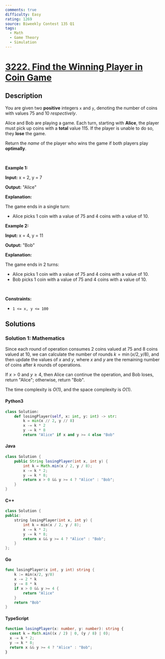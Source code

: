 ```yaml
---
comments: true
difficulty: Easy
rating: 1269
source: Biweekly Contest 135 Q1
tags:
  - Math
  - Game Theory
  - Simulation
---
```


<!-- problem:start -->

# [3222. Find the Winning Player in Coin Game](https://leetcode.com/problems/find-the-winning-player-in-coin-game)


## Description

<!-- description:start -->

<p>You are given two <strong>positive</strong> integers <code>x</code> and <code>y</code>, denoting the number of coins with values 75 and 10 <em>respectively</em>.</p>

<p>Alice and Bob are playing a game. Each turn, starting with <strong>Alice</strong>, the player must pick up coins with a <strong>total</strong> value 115. If the player is unable to do so, they <strong>lose</strong> the game.</p>

<p>Return the <em>name</em> of the player who wins the game if both players play <strong>optimally</strong>.</p>

<p>&nbsp;</p>
<p><strong class="example">Example 1:</strong></p>

<div class="example-block">
<p><strong>Input:</strong> <span class="example-io">x = 2, y = 7</span></p>

<p><strong>Output:</strong> <span class="example-io">&quot;Alice&quot;</span></p>

<p><strong>Explanation:</strong></p>

<p>The game ends in a single turn:</p>

<ul>
	<li>Alice picks 1 coin with a value of 75 and 4 coins with a value of 10.</li>
</ul>
</div>

<p><strong class="example">Example 2:</strong></p>

<div class="example-block">
<p><strong>Input:</strong> <span class="example-io">x = 4, y = 11</span></p>

<p><strong>Output:</strong> <span class="example-io">&quot;Bob&quot;</span></p>

<p><strong>Explanation:</strong></p>

<p>The game ends in 2 turns:</p>

<ul>
	<li>Alice picks 1 coin with a value of 75 and 4 coins with a value of 10.</li>
	<li>Bob picks 1 coin with a value of 75 and 4 coins with a value of 10.</li>
</ul>
</div>

<p>&nbsp;</p>
<p><strong>Constraints:</strong></p>

<ul>
	<li><code>1 &lt;= x, y &lt;= 100</code></li>
</ul>

<!-- description:end -->

## Solutions

<!-- solution:start -->

### Solution 1: Mathematics

Since each round of operation consumes $2$ coins valued at $75$ and $8$ coins valued at $10$, we can calculate the number of rounds $k = \min(x / 2, y / 8)$, and then update the values of $x$ and $y$, where $x$ and $y$ are the remaining number of coins after $k$ rounds of operations.

If $x > 0$ and $y \geq 4$, then Alice can continue the operation, and Bob loses, return "Alice"; otherwise, return "Bob".

The time complexity is $O(1)$, and the space complexity is $O(1)$.

<!-- tabs:start -->

#### Python3

```python
class Solution:
    def losingPlayer(self, x: int, y: int) -> str:
        k = min(x // 2, y // 8)
        x -= k * 2
        y -= k * 8
        return "Alice" if x and y >= 4 else "Bob"
```

#### Java

```java
class Solution {
    public String losingPlayer(int x, int y) {
        int k = Math.min(x / 2, y / 8);
        x -= k * 2;
        y -= k * 8;
        return x > 0 && y >= 4 ? "Alice" : "Bob";
    }
}
```

#### C++

```cpp
class Solution {
public:
    string losingPlayer(int x, int y) {
        int k = min(x / 2, y / 8);
        x -= k * 2;
        y -= k * 8;
        return x && y >= 4 ? "Alice" : "Bob";
    }
};
```

#### Go

```go
func losingPlayer(x int, y int) string {
	k := min(x/2, y/8)
	x -= 2 * k
	y -= 8 * k
	if x > 0 && y >= 4 {
		return "Alice"
	}
	return "Bob"
}
```

#### TypeScript

```ts
function losingPlayer(x: number, y: number): string {
  const k = Math.min((x / 2) | 0, (y / 8) | 0);
  x -= k * 2;
  y -= k * 8;
  return x && y >= 4 ? "Alice" : "Bob";
}
```

<!-- tabs:end -->

<!-- solution:end -->

<!-- problem:end -->
